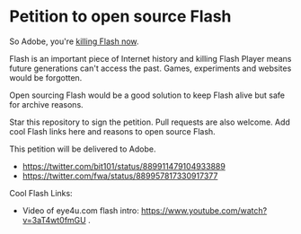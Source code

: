 # Petition to open source Flash

So Adobe, you're [killing Flash now](https://blogs.adobe.com/conversations/2017/07/adobe-flash-update.html).

Flash is an important piece of Internet history and killing Flash Player means future generations can't access the past. Games, experiments and websites would be forgotten.

Open sourcing Flash would be a good solution to keep Flash alive but safe for archive reasons.

Star this repository to sign the petition. Pull requests are also welcome. Add cool Flash links here and reasons to open source Flash.

This petition will be delivered to Adobe.

- https://twitter.com/bit101/status/889911479104933889
- https://twitter.com/fwa/status/889957817330917377


Cool Flash Links:
- Video of eye4u.com flash intro: https://www.youtube.com/watch?v=3aT4wt0fmGU .
